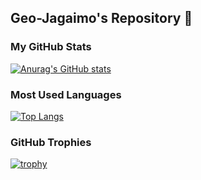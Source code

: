 ## Geo-Jagaimo's Repository 🥔

### My GitHub Stats

[![Anurag's GitHub stats](https://github-readme-stats.vercel.app/api?username=Geo-Jagaimo&show_icons=true&theme=dracula)](https://github.com/anuraghazra/github-readme-stats)


### Most Used Languages

[![Top Langs](https://github-readme-stats.vercel.app/api/top-langs/?username=Geo-Jagaimo&layout=compact&theme=dracula)](https://github.com/anuraghazra/github-readme-stats)


### GitHub Trophies

[![trophy](https://github-profile-trophy.vercel.app/?username=Geo-Jagaimo&theme=dracula)](https://github.com/ryo-ma/github-profile-trophy)


<!--
**Geo-Jagaimo/Geo-Jagaimo** is a ✨ _special_ ✨ repository because its `README.md` (this file) appears on your GitHub profile.

Here are some ideas to get you started:

- 🔭 I’m currently working on ...
- 🌱 I’m currently learning ...
- 👯 I’m looking to collaborate on ...
- 🤔 I’m looking for help with ...
- 💬 Ask me about ...
- 📫 How to reach me: ...
- 😄 Pronouns: ...
- ⚡ Fun fact: ...
-->
